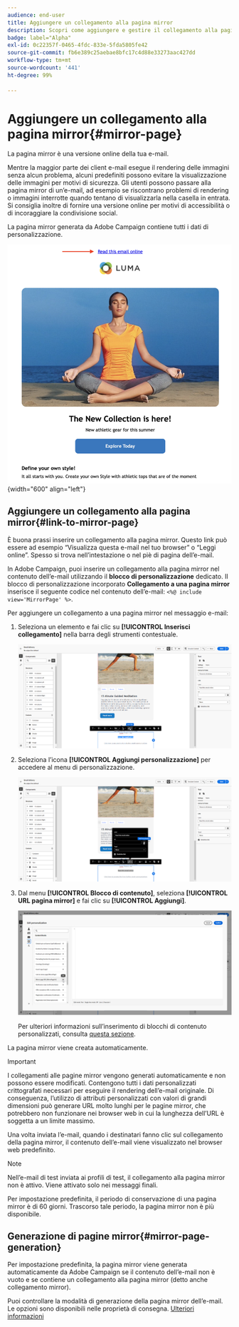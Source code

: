 ```yaml
---
audience: end-user
title: Aggiungere un collegamento alla pagina mirror
description: Scopri come aggiungere e gestire il collegamento alla pagina mirror
badge: label="Alpha"
exl-id: 0c22357f-0465-4fdc-833e-5fda5805fe42
source-git-commit: fb6e389c25aebae8bfc17c4d88e33273aac427dd
workflow-type: tm+mt
source-wordcount: '441'
ht-degree: 99%

---
```


# Aggiungere un collegamento alla pagina mirror{#mirror-page}

La pagina mirror è una versione online della tua e-mail.

Mentre la maggior parte dei client e-mail esegue il rendering delle immagini senza alcun problema, alcuni predefiniti possono evitare la visualizzazione delle immagini per motivi di sicurezza. Gli utenti possono passare alla pagina mirror di un’e-mail, ad esempio se riscontrano problemi di rendering o immagini interrotte quando tentano di visualizzarla nella casella in entrata. Si consiglia inoltre di fornire una versione online per motivi di accessibilità o di incoraggiare la condivisione social.

La pagina mirror generata da Adobe Campaign contiene tutti i dati di personalizzazione.

![esempio di collegamento mirror](assets/mirror-page-link.png){width="600" align="left"}

## Aggiungere un collegamento alla pagina mirror{#link-to-mirror-page}

È buona prassi inserire un collegamento alla pagina mirror. Questo link può essere ad esempio “Visualizza questa e-mail nel tuo browser” o “Leggi online”. Spesso si trova nell’intestazione o nel piè di pagina dell’e-mail.

In Adobe Campaign, puoi inserire un collegamento alla pagina mirror nel contenuto dell’e-mail utilizzando il **blocco di personalizzazione** dedicato. Il blocco di personalizzazione incorporato **Collegamento a una pagina mirror** inserisce il seguente codice nel contenuto dell’e-mail: `<%@ include view='MirrorPage' %>`.

Per aggiungere un collegamento a una pagina mirror nel messaggio e-mail:

1. Seleziona un elemento e fai clic su **[!UICONTROL Inserisci collegamento]** nella barra degli strumenti contestuale.

   ![](assets/message-tracking-mirror-page.png)

1. Seleziona l’icona **[!UICONTROL Aggiungi personalizzazione]** per accedere al menu di personalizzazione.

   ![](assets/message-tracking-mirror-page_2.png)

1. Dal menu **[!UICONTROL Blocco di contenuto]**, seleziona **[!UICONTROL URL pagina mirror]** e fai clic su **[!UICONTROL Aggiungi]**.

   ![](assets/message-tracking-mirror-page_3.png)

   Per ulteriori informazioni sull’inserimento di blocchi di contenuto personalizzati, consulta [questa sezione](../personalization/personalize.md#personalize-emails).

La pagina mirror viene creata automaticamente.

>[!IMPORTANT]
>
>I collegamenti alle pagine mirror vengono generati automaticamente e non possono essere modificati. Contengono tutti i dati personalizzati crittografati necessari per eseguire il rendering dell’e-mail originale. Di conseguenza, l’utilizzo di attributi personalizzati con valori di grandi dimensioni può generare URL molto lunghi per le pagine mirror, che potrebbero non funzionare nei browser web in cui la lunghezza dell’URL è soggetta a un limite massimo.

Una volta inviata l’e-mail, quando i destinatari fanno clic sul collegamento della pagina mirror, il contenuto dell’e-mail viene visualizzato nel browser web predefinito.

>[!NOTE]
>
>Nell’e-mail di test inviata ai profili di test, il collegamento alla pagina mirror non è attivo. Viene attivato solo nei messaggi finali.

Per impostazione predefinita, il periodo di conservazione di una pagina mirror è di 60 giorni. Trascorso tale periodo, la pagina mirror non è più disponibile.


## Generazione di pagine mirror{#mirror-page-generation}

Per impostazione predefinita, la pagina mirror viene generata automaticamente da Adobe Campaign se il contenuto dell’e-mail non è vuoto e se contiene un collegamento alla pagina mirror (detto anche collegamento mirror).

Puoi controllare la modalità di generazione della pagina mirror dell’e-mail. Le opzioni sono disponibili nelle proprietà di consegna. [Ulteriori informazioni](../advanced-settings/delivery-settings.md#mirror)

